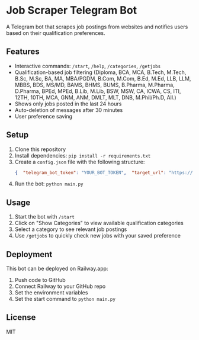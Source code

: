 # Job Scraper Telegram Bot

A Telegram bot that scrapes job postings from websites and notifies users based on their qualification preferences.

## Features

* Interactive commands: `/start`, `/help`, `/categories`, `/getjobs`
* Qualification-based job filtering (Diploma, BCA, MCA, B.Tech, M.Tech, B.Sc, M.Sc, BA, MA, MBA/PGDM, B.Com, M.Com, B.Ed, M.Ed, LLB, LLM, MBBS, BDS, MS/MD, BAMS, BHMS, BUMS, B.Pharma, M.Pharma, D.Pharma, BPEd, MPEd, B.Lib, M.Lib, BSW, MSW, CA, ICWA, CS, ITI, 12TH, 10TH, MCA, GNM, ANM, DMLT, MLT, DNB, M.Phil/Ph.D, All.)
* Shows only jobs posted in the last 24 hours
* Auto-deletion of messages after 30 minutes
* User preference saving

## Setup

1. Clone this repository
2. Install dependencies: `pip install -r requirements.txt`
3. Create a `config.json` file with the following structure:
   ```json
   {  "telegram_bot_token": "YOUR_BOT_TOKEN",  "target_url": "https://www.freejobalert.com/latest-notifications/",  "date_format": "%d-%m-%Y",  "lookback_hours": 24}
   ```
4. Run the bot: `python main.py`

## Usage

1. Start the bot with `/start`
2. Click on "Show Categories" to view available qualification categories
3. Select a category to see relevant job postings
4. Use `/getjobs` to quickly check new jobs with your saved preference

## Deployment

This bot can be deployed on Railway.app:

1. Push code to GitHub
2. Connect Railway to your GitHub repo
3. Set the environment variables
4. Set the start command to `python main.py`

## License

MIT
